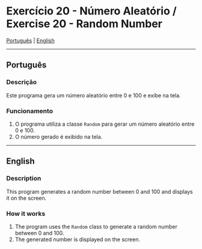 # Exercício 20 - Número Aleatório / Exercise 20 - Random Number

[Português](#português) | [English](#english)

---

<a id="português"></a>
## Português

### Descrição
Este programa gera um número aleatório entre 0 e 100 e exibe na tela.

### Funcionamento
1. O programa utiliza a classe `Random` para gerar um número aleatório entre 0 e 100.
2. O número gerado é exibido na tela.

---

<a id="english"></a>
## English

### Description
This program generates a random number between 0 and 100 and displays it on the screen.

### How it works
1. The program uses the `Random` class to generate a random number between 0 and 100.
2. The generated number is displayed on the screen.